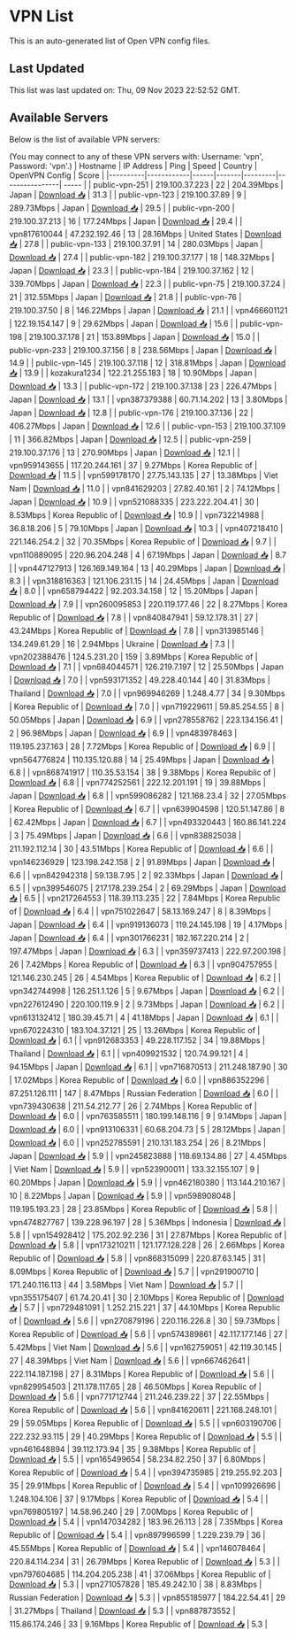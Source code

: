 # VPN List

This is an auto-generated list of Open VPN config files.

## Last Updated

This list was last updated on: Thu, 09 Nov 2023 22:52:52 GMT.

## Available Servers

Below is the list of available VPN servers:

(You may connect to any of these VPN servers with: Username: 'vpn', Password: 'vpn'.)
| Hostname | IP Address | Ping | Speed | Country | OpenVPN Config | Score |
|----------|------------|------|-------|---------|----------------| ----- |
| public-vpn-251 | 219.100.37.223 | 22 | 204.39Mbps | Japan | [Download 📥](./configs/server_0_JP.ovpn) | 31.3 |
| public-vpn-123 | 219.100.37.89 | 9 | 289.73Mbps | Japan | [Download 📥](./configs/server_1_JP.ovpn) | 29.5 |
| public-vpn-200 | 219.100.37.213 | 16 | 177.24Mbps | Japan | [Download 📥](./configs/server_2_JP.ovpn) | 29.4 |
| vpn817610044 | 47.232.192.46 | 13 | 28.16Mbps | United States | [Download 📥](./configs/server_3_US.ovpn) | 27.8 |
| public-vpn-133 | 219.100.37.91 | 14 | 280.03Mbps | Japan | [Download 📥](./configs/server_4_JP.ovpn) | 27.4 |
| public-vpn-182 | 219.100.37.177 | 18 | 148.32Mbps | Japan | [Download 📥](./configs/server_5_JP.ovpn) | 23.3 |
| public-vpn-184 | 219.100.37.162 | 12 | 339.70Mbps | Japan | [Download 📥](./configs/server_6_JP.ovpn) | 22.3 |
| public-vpn-75 | 219.100.37.24 | 21 | 312.55Mbps | Japan | [Download 📥](./configs/server_7_JP.ovpn) | 21.8 |
| public-vpn-76 | 219.100.37.50 | 8 | 146.22Mbps | Japan | [Download 📥](./configs/server_8_JP.ovpn) | 21.1 |
| vpn466601121 | 122.19.154.147 | 9 | 29.62Mbps | Japan | [Download 📥](./configs/server_9_JP.ovpn) | 15.6 |
| public-vpn-198 | 219.100.37.178 | 21 | 153.89Mbps | Japan | [Download 📥](./configs/server_10_JP.ovpn) | 15.0 |
| public-vpn-233 | 219.100.37.156 | 8 | 238.56Mbps | Japan | [Download 📥](./configs/server_11_JP.ovpn) | 14.9 |
| public-vpn-145 | 219.100.37.118 | 12 | 318.81Mbps | Japan | [Download 📥](./configs/server_12_JP.ovpn) | 13.9 |
| kozakura1234 | 122.21.255.183 | 18 | 10.90Mbps | Japan | [Download 📥](./configs/server_13_JP.ovpn) | 13.3 |
| public-vpn-172 | 219.100.37.138 | 23 | 226.47Mbps | Japan | [Download 📥](./configs/server_14_JP.ovpn) | 13.1 |
| vpn387379388 | 60.71.14.202 | 13 | 3.80Mbps | Japan | [Download 📥](./configs/server_15_JP.ovpn) | 12.8 |
| public-vpn-176 | 219.100.37.136 | 22 | 406.27Mbps | Japan | [Download 📥](./configs/server_16_JP.ovpn) | 12.6 |
| public-vpn-153 | 219.100.37.109 | 11 | 366.82Mbps | Japan | [Download 📥](./configs/server_17_JP.ovpn) | 12.5 |
| public-vpn-259 | 219.100.37.176 | 13 | 270.90Mbps | Japan | [Download 📥](./configs/server_18_JP.ovpn) | 12.1 |
| vpn959143655 | 117.20.244.161 | 37 | 9.27Mbps | Korea Republic of | [Download 📥](./configs/server_19_KR.ovpn) | 11.5 |
| vpn599178170 | 27.75.143.135 | 27 | 13.38Mbps | Viet Nam | [Download 📥](./configs/server_20_VN.ovpn) | 11.0 |
| vpn841629203 | 27.82.40.161 | 2 | 74.12Mbps | Japan | [Download 📥](./configs/server_21_JP.ovpn) | 10.9 |
| vpn521088335 | 223.222.204.41 | 30 | 8.53Mbps | Korea Republic of | [Download 📥](./configs/server_22_KR.ovpn) | 10.9 |
| vpn732214988 | 36.8.18.206 | 5 | 79.10Mbps | Japan | [Download 📥](./configs/server_23_JP.ovpn) | 10.3 |
| vpn407218410 | 221.146.254.2 | 32 | 70.35Mbps | Korea Republic of | [Download 📥](./configs/server_24_KR.ovpn) | 9.7 |
| vpn110889095 | 220.96.204.248 | 4 | 67.19Mbps | Japan | [Download 📥](./configs/server_25_JP.ovpn) | 8.7 |
| vpn447127913 | 126.169.149.164 | 13 | 40.29Mbps | Japan | [Download 📥](./configs/server_26_JP.ovpn) | 8.3 |
| vpn318816363 | 121.106.231.15 | 14 | 24.45Mbps | Japan | [Download 📥](./configs/server_27_JP.ovpn) | 8.0 |
| vpn658794422 | 92.203.34.158 | 12 | 15.20Mbps | Japan | [Download 📥](./configs/server_28_JP.ovpn) | 7.9 |
| vpn260095853 | 220.119.177.46 | 22 | 8.27Mbps | Korea Republic of | [Download 📥](./configs/server_29_KR.ovpn) | 7.8 |
| vpn840847941 | 59.12.178.31 | 27 | 43.24Mbps | Korea Republic of | [Download 📥](./configs/server_30_KR.ovpn) | 7.8 |
| vpn313985146 | 134.249.61.29 | 16 | 2.94Mbps | Ukraine | [Download 📥](./configs/server_31_UA.ovpn) | 7.3 |
| vpn202388476 | 124.5.231.20 | 159 | 3.89Mbps | Korea Republic of | [Download 📥](./configs/server_32_KR.ovpn) | 7.1 |
| vpn684044571 | 126.219.7.197 | 12 | 25.50Mbps | Japan | [Download 📥](./configs/server_33_JP.ovpn) | 7.0 |
| vpn593171352 | 49.228.40.144 | 40 | 31.83Mbps | Thailand | [Download 📥](./configs/server_34_TH.ovpn) | 7.0 |
| vpn969946269 | 1.248.4.77 | 34 | 9.30Mbps | Korea Republic of | [Download 📥](./configs/server_35_KR.ovpn) | 7.0 |
| vpn719229611 | 59.85.254.55 | 8 | 50.05Mbps | Japan | [Download 📥](./configs/server_36_JP.ovpn) | 6.9 |
| vpn278558762 | 223.134.156.41 | 2 | 96.98Mbps | Japan | [Download 📥](./configs/server_37_JP.ovpn) | 6.9 |
| vpn483978463 | 119.195.237.163 | 28 | 7.72Mbps | Korea Republic of | [Download 📥](./configs/server_38_KR.ovpn) | 6.9 |
| vpn564776824 | 110.135.120.88 | 14 | 25.49Mbps | Japan | [Download 📥](./configs/server_39_JP.ovpn) | 6.8 |
| vpn868741917 | 110.35.53.154 | 38 | 9.38Mbps | Korea Republic of | [Download 📥](./configs/server_40_KR.ovpn) | 6.8 |
| vpn774252561 | 222.12.201.191 | 19 | 39.88Mbps | Japan | [Download 📥](./configs/server_41_JP.ovpn) | 6.8 |
| vpn599086282 | 121.168.23.4 | 32 | 27.05Mbps | Korea Republic of | [Download 📥](./configs/server_42_KR.ovpn) | 6.7 |
| vpn639904598 | 120.51.147.86 | 8 | 62.42Mbps | Japan | [Download 📥](./configs/server_43_JP.ovpn) | 6.7 |
| vpn493320443 | 160.86.141.224 | 3 | 75.49Mbps | Japan | [Download 📥](./configs/server_44_JP.ovpn) | 6.6 |
| vpn838825038 | 211.192.112.14 | 30 | 43.51Mbps | Korea Republic of | [Download 📥](./configs/server_45_KR.ovpn) | 6.6 |
| vpn146236929 | 123.198.242.158 | 2 | 91.89Mbps | Japan | [Download 📥](./configs/server_46_JP.ovpn) | 6.6 |
| vpn842942318 | 59.138.7.95 | 2 | 92.33Mbps | Japan | [Download 📥](./configs/server_47_JP.ovpn) | 6.5 |
| vpn399546075 | 217.178.239.254 | 2 | 69.29Mbps | Japan | [Download 📥](./configs/server_48_JP.ovpn) | 6.5 |
| vpn217264553 | 118.39.113.235 | 22 | 7.84Mbps | Korea Republic of | [Download 📥](./configs/server_49_KR.ovpn) | 6.4 |
| vpn751022647 | 58.13.169.247 | 8 | 8.39Mbps | Japan | [Download 📥](./configs/server_50_JP.ovpn) | 6.4 |
| vpn919136073 | 119.24.145.198 | 19 | 4.17Mbps | Japan | [Download 📥](./configs/server_51_JP.ovpn) | 6.4 |
| vpn301766231 | 182.167.220.214 | 2 | 197.47Mbps | Japan | [Download 📥](./configs/server_52_JP.ovpn) | 6.3 |
| vpn359737413 | 222.97.200.198 | 26 | 7.42Mbps | Korea Republic of | [Download 📥](./configs/server_53_KR.ovpn) | 6.3 |
| vpn904757955 | 121.146.230.245 | 26 | 4.54Mbps | Korea Republic of | [Download 📥](./configs/server_54_KR.ovpn) | 6.2 |
| vpn342744998 | 126.251.1.126 | 5 | 9.67Mbps | Japan | [Download 📥](./configs/server_55_JP.ovpn) | 6.2 |
| vpn227612490 | 220.100.119.9 | 2 | 9.73Mbps | Japan | [Download 📥](./configs/server_56_JP.ovpn) | 6.2 |
| vpn613132412 | 180.39.45.71 | 4 | 41.18Mbps | Japan | [Download 📥](./configs/server_57_JP.ovpn) | 6.1 |
| vpn670224310 | 183.104.37.121 | 25 | 13.26Mbps | Korea Republic of | [Download 📥](./configs/server_58_KR.ovpn) | 6.1 |
| vpn912683353 | 49.228.117.152 | 34 | 19.88Mbps | Thailand | [Download 📥](./configs/server_59_TH.ovpn) | 6.1 |
| vpn409921532 | 120.74.99.121 | 4 | 94.15Mbps | Japan | [Download 📥](./configs/server_60_JP.ovpn) | 6.1 |
| vpn716870513 | 211.248.187.90 | 30 | 17.02Mbps | Korea Republic of | [Download 📥](./configs/server_61_KR.ovpn) | 6.0 |
| vpn886352296 | 87.251.126.111 | 147 | 8.47Mbps | Russian Federation | [Download 📥](./configs/server_62_RU.ovpn) | 6.0 |
| vpn739430638 | 211.54.212.77 | 26 | 2.74Mbps | Korea Republic of | [Download 📥](./configs/server_63_KR.ovpn) | 6.0 |
| vpn763585511 | 180.199.148.116 | 9 | 9.14Mbps | Japan | [Download 📥](./configs/server_64_JP.ovpn) | 6.0 |
| vpn913106331 | 60.68.204.73 | 5 | 28.12Mbps | Japan | [Download 📥](./configs/server_65_JP.ovpn) | 6.0 |
| vpn252785591 | 210.131.183.254 | 26 | 8.21Mbps | Japan | [Download 📥](./configs/server_66_JP.ovpn) | 5.9 |
| vpn245823888 | 118.69.134.86 | 27 | 4.45Mbps | Viet Nam | [Download 📥](./configs/server_67_VN.ovpn) | 5.9 |
| vpn523900011 | 133.32.155.107 | 9 | 60.20Mbps | Japan | [Download 📥](./configs/server_68_JP.ovpn) | 5.9 |
| vpn462180380 | 113.144.210.167 | 10 | 8.22Mbps | Japan | [Download 📥](./configs/server_69_JP.ovpn) | 5.9 |
| vpn598908048 | 119.195.193.23 | 28 | 23.85Mbps | Korea Republic of | [Download 📥](./configs/server_70_KR.ovpn) | 5.8 |
| vpn474827767 | 139.228.96.197 | 28 | 5.36Mbps | Indonesia | [Download 📥](./configs/server_71_ID.ovpn) | 5.8 |
| vpn154928412 | 175.202.92.236 | 31 | 27.87Mbps | Korea Republic of | [Download 📥](./configs/server_72_KR.ovpn) | 5.8 |
| vpn173210211 | 121.177.128.228 | 26 | 2.66Mbps | Korea Republic of | [Download 📥](./configs/server_73_KR.ovpn) | 5.8 |
| vpn868315099 | 220.87.63.145 | 31 | 8.09Mbps | Korea Republic of | [Download 📥](./configs/server_74_KR.ovpn) | 5.7 |
| vpn291900710 | 171.240.116.113 | 44 | 3.58Mbps | Viet Nam | [Download 📥](./configs/server_75_VN.ovpn) | 5.7 |
| vpn355175407 | 61.74.20.41 | 30 | 2.10Mbps | Korea Republic of | [Download 📥](./configs/server_76_KR.ovpn) | 5.7 |
| vpn729481091 | 1.252.215.221 | 37 | 44.10Mbps | Korea Republic of | [Download 📥](./configs/server_77_KR.ovpn) | 5.6 |
| vpn270879196 | 220.116.226.8 | 30 | 59.73Mbps | Korea Republic of | [Download 📥](./configs/server_78_KR.ovpn) | 5.6 |
| vpn574389861 | 42.117.177.146 | 27 | 5.42Mbps | Viet Nam | [Download 📥](./configs/server_79_VN.ovpn) | 5.6 |
| vpn162759051 | 42.119.30.145 | 27 | 48.39Mbps | Viet Nam | [Download 📥](./configs/server_80_VN.ovpn) | 5.6 |
| vpn667462641 | 222.114.187.198 | 27 | 8.31Mbps | Korea Republic of | [Download 📥](./configs/server_81_KR.ovpn) | 5.6 |
| vpn829954503 | 211.178.117.65 | 28 | 46.50Mbps | Korea Republic of | [Download 📥](./configs/server_82_KR.ovpn) | 5.6 |
| vpn771712744 | 211.246.239.22 | 37 | 22.55Mbps | Korea Republic of | [Download 📥](./configs/server_83_KR.ovpn) | 5.6 |
| vpn841620611 | 221.168.248.101 | 29 | 59.05Mbps | Korea Republic of | [Download 📥](./configs/server_84_KR.ovpn) | 5.5 |
| vpn603190706 | 222.232.93.115 | 29 | 40.29Mbps | Korea Republic of | [Download 📥](./configs/server_85_KR.ovpn) | 5.5 |
| vpn461648894 | 39.112.173.94 | 35 | 9.38Mbps | Korea Republic of | [Download 📥](./configs/server_86_KR.ovpn) | 5.5 |
| vpn165499654 | 58.234.82.250 | 37 | 6.80Mbps | Korea Republic of | [Download 📥](./configs/server_87_KR.ovpn) | 5.4 |
| vpn394735985 | 219.255.92.203 | 35 | 29.91Mbps | Korea Republic of | [Download 📥](./configs/server_88_KR.ovpn) | 5.4 |
| vpn109926696 | 1.248.104.106 | 37 | 9.17Mbps | Korea Republic of | [Download 📥](./configs/server_89_KR.ovpn) | 5.4 |
| vpn769805197 | 14.58.96.240 | 29 | 7.00Mbps | Korea Republic of | [Download 📥](./configs/server_90_KR.ovpn) | 5.4 |
| vpn147034282 | 183.96.26.113 | 28 | 7.35Mbps | Korea Republic of | [Download 📥](./configs/server_91_KR.ovpn) | 5.4 |
| vpn897996599 | 1.229.239.79 | 36 | 45.55Mbps | Korea Republic of | [Download 📥](./configs/server_92_KR.ovpn) | 5.4 |
| vpn146078464 | 220.84.114.234 | 31 | 26.79Mbps | Korea Republic of | [Download 📥](./configs/server_93_KR.ovpn) | 5.3 |
| vpn797604685 | 114.204.205.238 | 41 | 37.06Mbps | Korea Republic of | [Download 📥](./configs/server_94_KR.ovpn) | 5.3 |
| vpn271057828 | 185.49.242.10 | 38 | 8.83Mbps | Russian Federation | [Download 📥](./configs/server_95_RU.ovpn) | 5.3 |
| vpn855185977 | 184.22.54.41 | 29 | 31.27Mbps | Thailand | [Download 📥](./configs/server_96_TH.ovpn) | 5.3 |
| vpn887873552 | 115.86.174.246 | 33 | 9.16Mbps | Korea Republic of | [Download 📥](./configs/server_97_KR.ovpn) | 5.3 |
